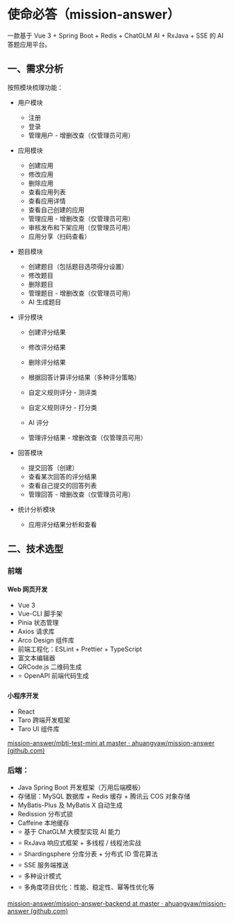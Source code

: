 # 使命必答（mission-answer）

一款基于 Vue 3 + Spring Boot + Redis + ChatGLM AI + RxJava + SSE 的 AI 答题应用平台。

## 一、需求分析

按照模块梳理功能：

- 用户模块

  - 注册
  - 登录
  - 管理用户 - 增删改查（仅管理员可用）

- 应用模块

  - 创建应用
  - 修改应用
  - 删除应用
  - 查看应用列表
  - 查看应用详情
  - 查看自己创建的应用
  - 管理应用 - 增删改查（仅管理员可用）
  - 审核发布和下架应用（仅管理员可用）
  - 应用分享（扫码查看）

- 题目模块

  - 创建题目（包括题目选项得分设置）
  - 修改题目
  - 删除题目
  - 管理题目 - 增删改查（仅管理员可用）
  - AI 生成题目

- 评分模块

  - 创建评分结果
  - 修改评分结果
  - 删除评分结果
  - 根据回答计算评分结果（多种评分策略）

  - 自定义规则评分 - 测评类
  - 自定义规则评分 - 打分类
  - AI 评分
  - 管理评分结果 - 增删改查（仅管理员可用）

  

- 回答模块

  - 提交回答（创建）
  - 查看某次回答的评分结果
  - 查看自己提交的回答列表
  - 管理回答 - 增删改查（仅管理员可用）

- 统计分析模块

  - 应用评分结果分析和查看



## 二、技术选型

### 前端

#### Web 网页开发

- Vue 3 
- Vue-CLI 脚手架
- Pinia 状态管理
- Axios 请求库
- Arco Design 组件库
- 前端工程化：ESLint + Prettier + TypeScript
- 富文本编辑器
- QRCode.js 二维码生成
- ⭐️ OpenAPI 前端代码生成



#### 小程序开发

- React
- Taro 跨端开发框架
- Taro UI 组件库

[mission-answer/mbti-test-mini at master · ahuangyaw/mission-answer (github.com)](https://github.com/ahuangyaw/mission-answer/tree/master/mbti-test-mini)

### 后端：

- Java Spring Boot 开发框架（万用后端模板）
- 存储层：MySQL 数据库 + Redis 缓存 + 腾讯云 COS 对象存储
- MyBatis-Plus 及 MyBatis X 自动生成
- Redission 分布式锁
- Caffeine 本地缓存
- ⭐️ 基于 ChatGLM 大模型实现 AI 能力
- ⭐️ RxJava 响应式框架 + 多线程 / 线程池实战 
- ⭐️ Shardingsphere 分库分表 + 分布式 ID 雪花算法
- ⭐️ SSE 服务端推送
- ⭐️ 多种设计模式
- ⭐️ 多角度项目优化：性能、稳定性、幂等性优化等

[mission-answer/mission-answer-backend at master · ahuangyaw/mission-answer (github.com)](https://github.com/ahuangyaw/mission-answer/tree/master/mission-answer-backend)

